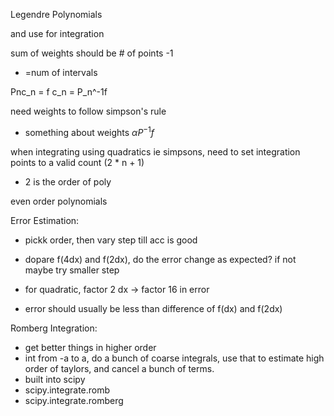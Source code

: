 Legendre Polynomials

and use for integration

sum of weights should be # of points -1
  - =num of intervals

Pnc_n = f
c_n = P_n^-1f

need weights to follow simpson's rule
- something about weights $\alpha   P^{-1}f$

when integrating using quadratics ie simpsons, need to set integration points to a valid count (2 * n + 1)
- 2 is the order of poly

even order polynomials

Error Estimation:
- pickk order, then vary step till acc is good
- dopare f(4dx) and f(2dx), do the error change as expected? if not maybe try smaller step

- for quadratic, factor 2 dx -> factor 16 in error
- error should usually be less than difference of f(dx) and f(2dx)


Romberg Integration:
- get better things in higher order
- int from -a to a, do a bunch of coarse integrals, use that to estimate high order of taylors, and cancel a bunch of terms.
- built into scipy
- scipy.integrate.romb
- scipy.integrate.romberg
